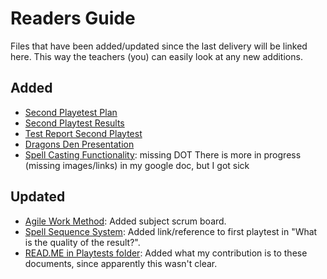 # Readers Guide
Files that have been added/updated since the last delivery will be linked here. This way the teachers (you) can easily look at any new additions.

## Added
- [Second Playetest Plan](2.%20Secrets%20of%20Ignacios/2.%20Playtests/04.%20Second%20Playtest%20Plan.md)
- [Second Playtest Results](2.%20Secrets%20of%20Ignacios/2.%20Playtests/05.%20Second%20Playtest%20Results.md)
- [Test Report Second Playtest](2.%20Secrets%20of%20Ignacios/2.%20Playtests/06.%20Test%20Report%20Second%20Playtest.md)
- [Dragons Den Presentation](2.%20Secrets%20of%20Ignacios/3.%20Professional%20Documents/05.%20Rogue%20Ape%20Dragons%20den%202.pdf)
- [Spell Casting Functionality](2.%20Secrets%20of%20Ignacios/1.%20Devlogs/03.%20Spell%20Casting%20Functionality.md): missing DOT
There is more in progress (missing images/links) in my google doc, but I got sick

## Updated
- [Agile Work Method](2.%20Secrets%20of%20Ignacios/4.%20Project%20Management/4.%20Agile%20Work%20Method.md): Added subject scrum board.
- [Spell Sequence System](2.%20Secrets%20of%20Ignacios/1.%20Devlogs/02.%20Spell%20Sequence%20System.md): Added link/reference to first playtest in "What is the quality of the result?". 
- [READ.ME in Playtests folder](2.%20Secrets%20of%20Ignacios/2.%20Playtests): Added what my contribution is to these documents, since apparently this wasn't clear.
